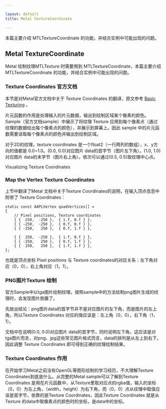 ```yaml
---

layout: default
title: Metal TextureCoordinate

---
```

本篇主要介绍 MTLTextureCoordinate 的功能，并结合实例中可能出现的问题。
<!-- more -->


## Metal TextureCoordinate

Metal 绘制纹理MTLTexture 时需要用到 MTLTextureCoordinate，本篇主要介绍 MTLTextureCoordinate 的功能，并结合实例中可能出现的问题。


### Texture Coordinates 官方文档

本节是对Metal官方文档中关于 Texture Coordinates 的翻译，原文参考 [Basic Texturing](https://developer.apple.com/documentation/metal/basic_texturing) 。

片元函数的作用是处理输入的片元数据，输出到绘制区域某个像素的颜色。Sample（官方文档sample）中展示了将纹理 Texture 应用到每个像素点（通过纹理的数据给出每个像素点的颜色），并展示到屏幕上。因此 sample 中的片元函数需要读取每个像素点的颜色并输出到绘制区域。

对于2D的纹理，texture coordinates 是一个float2（一行两列的数组），x、y方向的值都是 0.0~1.0。(0.0, 0.0)对应图片 data的首字节（图片左下角）。(1.0, 1.0)对应图片 data的末字节（图片右上角）。依次可以通过(0.5, 0.5)取纹理中心点。

Visualizing Texture Coordinates

### Map the Vertex Texture Coordinates

上节中翻译了Metal 文档中关于Texture Coordinates的说明，在输入顶点信息中附带了 Texture Coordinates：

```
static const AAPLVertex quadVertices[] =
{
    // Pixel positions, Texture coordinates
    { {  250,  -250 },  { 1.f, 0.f } },
    { { -250,  -250 },  { 0.f, 0.f } },
    { { -250,   250 },  { 0.f, 1.f } },

    { {  250,  -250 },  { 1.f, 0.f } },
    { { -250,   250 },  { 0.f, 1.f } },
    { {  250,   250 },  { 1.f, 1.f } },
};
```

也就是顶点坐标 Pixel positions 与 Texture coordinates的对应关系：左下角对应（0，0），右上角对应（1，1）。

### PNG图片Texture 绘制

官方Sample中以tga图片绘制纹理，按照sample中的方法绘制png图片生成的纹理时，会发现图片倒置了。

先放出结论：png图片data的首字节并不是对应图片的左下角，而是图片的左上角，所以Texture Coordinates 对应的值应该是：左上角（0，0），右下角（1，1）。

文档中在说明(0.0, 0.0)对应图片 data的首字节，同时说明左下角，这应该是对tga图片而言，对png、jpg这些常见图片格式而言，data的排列是从左上到右下，因此调整 Texture Coordinates 即可得到正确的纹理绘制结果。

### Texture Coordinates 作用

在开始学习Metal之前没有OpenGL等图形绘制的学习经历，不大理解Texture Coordinates到底是什么。从完整的Metal sample可以了解到Texture Coordinates 是用在片元函数中，从Texture里取对应点的rgba值，输入的坐标（0，0）为左上角，（width，height）为右下角，而（0，0）点从纹理中取值应该是首字节，依靠的是Texture Coordinates，因此Texture Coordinates 就是从Texture 的data中取像素点的颜色时的坐标，是data中的坐标。

